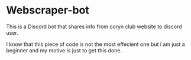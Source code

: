 # Webscraper-bot
This is a Discord bot that shares info from coryn club website to discord user.

I know that this piece of code is not the most effecient one but i am just a beginner and my motive is just to get this done.
